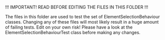 !!! IMPORTANT! READ BEFORE EDITING THE FILES IN THIS FOLDER !!!

The files in this folder are used to test the set of ElementSelectionBehaviour classes. Changing any of these files will most likely result in a huge amount of failing tests.
Edit on your own risk! Please have a look at the ElementSelectionBehaviourTest class before making any changes.